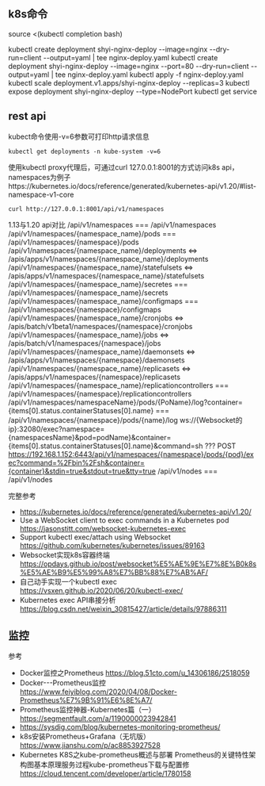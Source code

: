 ## k8s命令

source <(kubectl completion bash)

kubectl create deployment shyi-nginx-deploy --image=nginx --dry-run=client --output=yaml | tee nginx-deploy.yaml
kubectl create deployment shyi-nginx-deploy --image=nginx --port=80 --dry-run=client --output=yaml | tee nginx-deploy.yaml
kubectl apply -f nginx-deploy.yaml
kubectl scale deployment.v1.apps/shyi-nginx-deploy --replicas=3
kubectl expose deployment shyi-nginx-deploy --type=NodePort
kubectl get service

## rest api
kubect命令使用-v=6参数可打印http请求信息
```
kubectl get deployments -n kube-system -v=6
```
使用kubectl proxy代理后，可通过curl 127.0.0.1:8001的方式访问k8s api，namespaces为例子https://kubernetes.io/docs/reference/generated/kubernetes-api/v1.20/#list-namespace-v1-core
```
curl http://127.0.0.1:8001/api/v1/namespaces
```
1.13与1.20 api对比
/api/v1/namespaces                                === /api/v1/namespaces
/api/v1/namespaces/{namespace_name}/pods          === /api/v1/namespaces/{namespace}/pods
/api/v1/namespaces/{namespace_name}/deployments   <=> /apis/apps/v1/namespaces/{namespace_name}/deployments
/api/v1/namespaces/{namespace_name}/statefulsets  <=> /apis/apps/v1/namespaces/{namespace_name}/statefulsets
/api/v1/namespaces/{namespace_name}/secretes      === /api/v1/namespaces/{namespace_name}/secrets
/api/v1/namespaces/{namespace_name}/configmaps    === /api/v1/namespaces/{namespace}/configmaps
/api/v1/namespaces/{namespace_name}/cronjobs      <=> /apis/batch/v1beta1/namespaces/{namespace}/cronjobs
/api/v1/namespaces/{namespace_name}/jobs          <=> /apis/batch/v1/namespaces/{namespace}/jobs
/api/v1/namespaces/{namespace_name}/daemonsets    <=> /apis/apps/v1/namespaces/{namespace}/daemonsets    
/api/v1/namespaces/{namespace_name}/replicasets   <=> /apis/apps/v1/namespaces/{namespace}/replicasets
/api/v1/namespaces/{namespace_name}/replicationcontrollers  === /api/v1/namespaces/{namespace}/replicationcontrollers
/api/v1/namespaces/namespaceName}/pods/{PoName}/log?container={items[0].status.containerStatuses[0].name}
  === /api/v1/namespaces/{namespace}/pods/{name}/log
ws://{Websocket的ip}:32080/exec?namespace={namespacesName}&pod=podName}&container={items[0].status.containerStatuses[0].name}&command=sh
  ???
POST https://192.168.1.152:6443/api/v1/namespaces/{namespace}/pods/{pod}/exec?command=%2Fbin%2Fsh&container={container}&stdin=true&stdout=true&tty=true
/api/v1/nodes                                     === /api/v1/nodes

完整参考
+ https://kubernetes.io/docs/reference/generated/kubernetes-api/v1.20/
+ Use a WebSocket client to exec commands in a Kubernetes pod https://jasonstitt.com/websocket-kubernetes-exec
+ Support kubectl exec/attach using Websocket  https://github.com/kubernetes/kubernetes/issues/89163
+ Websocket实现k8s容器终端 https://opdays.github.io/post/websocket%E5%AE%9E%E7%8E%B0k8s%E5%AE%B9%E5%99%A8%E7%BB%88%E7%AB%AF/
+ 自己动手实现一个kubectl exec  https://vsxen.github.io/2020/06/20/kubectl-exec/
+ Kubernetes exec API串接分析 https://blog.csdn.net/weixin_30815427/article/details/97886311

## 监控

参考
+ Docker监控之Prometheus https://blog.51cto.com/u_14306186/2518059
+ Docker---Prometheus监控 https://www.feiyiblog.com/2020/04/08/Docker-Prometheus%E7%9B%91%E6%8E%A7/
+ Prometheus监控神器-Kubernetes篇（一） https://segmentfault.com/a/1190000023942841
+ https://sysdig.com/blog/kubernetes-monitoring-prometheus/
+ k8s安装Prometheus+Grafana（无坑版） https://www.jianshu.com/p/ac8853927528
+ Kubernetes K8S之kube-prometheus概述与部署 Prometheus的关键特性架构图基本原理服务过程kube-prometheus下载与配置修
 https://cloud.tencent.com/developer/article/1780158
